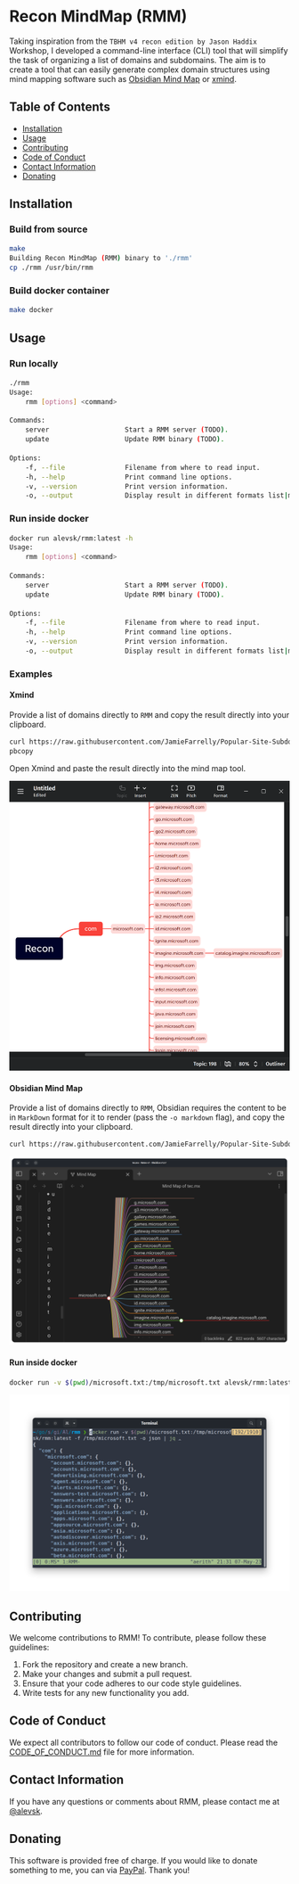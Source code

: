 # Recon MindMap (RMM)

Taking inspiration from the `TBHM v4 recon edition by Jason Haddix` Workshop, I developed a command-line interface (CLI) tool that will simplify the task of organizing a list of domains and subdomains. The aim is to create a tool that can easily generate complex domain structures using mind mapping software such as [Obsidian Mind Map](https://github.com/lynchjames/obsidian-mind-map) or [xmind](https://xmind.app/).

## Table of Contents

- [Installation](#installation)
- [Usage](#usage)
- [Contributing](#contributing)
- [Code of Conduct](#code-of-conduct)
- [Contact Information](#contact-information)
- [Donating](#donating)

## Installation

### Build from source

```bash
make
Building Recon MindMap (RMM) binary to './rmm'
cp ./rmm /usr/bin/rmm
```

### Build docker container

```bash
make docker
```

## Usage

### Run locally

```bash
./rmm
Usage:
    rmm [options] <command>

Commands:
    server                   Start a RMM server (TODO).
    update                   Update RMM binary (TODO).

Options:
    -f, --file               Filename from where to read input.
    -h, --help               Print command line options.
    -v, --version            Print version information.
    -o, --output             Display result in different formats list|markdown|json|yaml (default: list)
```

### Run inside docker

```bash
docker run alevsk/rmm:latest -h                                                                        18:34:54
Usage:
    rmm [options] <command>

Commands:
    server                   Start a RMM server (TODO).
    update                   Update RMM binary (TODO).

Options:
    -f, --file               Filename from where to read input.
    -h, --help               Print command line options.
    -v, --version            Print version information.
    -o, --output             Display result in different formats list|markdown|json|yaml (default: list)
```

### Examples

#### Xmind

Provide a list of domains directly to `RMM` and copy the result directly into your clipboard.

```bash
curl https://raw.githubusercontent.com/JamieFarrelly/Popular-Site-Subdomains/master/Microsoft.com.txt | ./rmm |
pbcopy
```

Open Xmind and paste the result directly into the mind map tool.

![Xmind](./docs/rmm-xmind.png)

#### Obsidian Mind Map

Provide a list of domains directly to `RMM`, Obsidian requires the content to be in `MarkDown` format for it to render (pass the `-o markdown` flag), and copy the result directly into your clipboard.

```bash
curl https://raw.githubusercontent.com/JamieFarrelly/Popular-Site-Subdomains/master/Microsoft.com.txt | ./rmm -o markdown | pbcopy
```

![Obsidian Mind Map](./docs/rmm-obsidian-mind-map.png)

#### Run inside docker

```bash
docker run -v $(pwd)/microsoft.txt:/tmp/microsoft.txt alevsk/rmm:latest -f /tmp/microsoft.txt -o json | jq .
```

![Run inside Docker](./docs/rmm-json.png)

## Contributing

We welcome contributions to RMM! To contribute, please follow these guidelines:

1. Fork the repository and create a new branch.
2. Make your changes and submit a pull request.
3. Ensure that your code adheres to our code style guidelines.
4. Write tests for any new functionality you add.

## Code of Conduct

We expect all contributors to follow our code of conduct. Please read the [CODE_OF_CONDUCT.md](CODE_OF_CONDUCT.md) file for more information.

## Contact Information

If you have any questions or comments about RMM, please contact me at [@alevsk](https://twitter.com/alevsk).

## Donating

This software is provided free of charge. If you would like to donate something to me, you can via [PayPal](https://paypal.com/paypalme/4levsk). Thank you!
